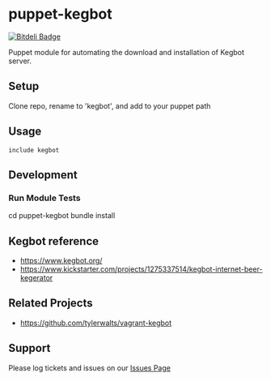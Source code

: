 puppet-kegbot
=================

[![Bitdeli Badge](https://d2weczhvl823v0.cloudfront.net/burdara/puppet-kegbot/trend.png)](https://bitdeli.com/free "Bitdeli Badge")

Puppet module for automating the download and installation of Kegbot server.

## Setup

Clone repo, rename to 'kegbot', and add to your puppet path

## Usage

`include kegbot`

## Development

### Run Module Tests

cd puppet-kegbot
bundle install


## Kegbot reference
* https://www.kegbot.org/
* https://www.kickstarter.com/projects/1275337514/kegbot-internet-beer-kegerator

## Related Projects
* https://github.com/tylerwalts/vagrant-kegbot

## Support

Please log tickets and issues on our [Issues Page](https://github.com/burdara/puppet-kegbot/issues)

